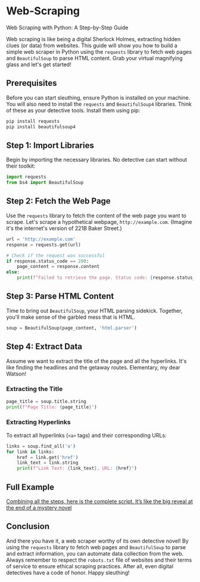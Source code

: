# Web-Scraping
Web Scraping with Python: A Step-by-Step Guide



Web scraping is like being a digital Sherlock Holmes, extracting hidden clues (or data) from websites. This guide will show you how to build a simple web scraper in Python using the `requests` library to fetch web pages and `BeautifulSoup` to parse HTML content. Grab your virtual magnifying glass and let's get started!

## Prerequisites

Before you can start sleuthing, ensure Python is installed on your machine. You will also need to install the `requests` and `BeautifulSoup4` libraries. Think of these as your detective tools. Install them using pip:

```bash
pip install requests
pip install beautifulsoup4
```

## Step 1: Import Libraries

Begin by importing the necessary libraries. No detective can start without their toolkit:

```python
import requests
from bs4 import BeautifulSoup
```

## Step 2: Fetch the Web Page

Use the `requests` library to fetch the content of the web page you want to scrape. Let's scrape a hypothetical webpage, `http://example.com`. (Imagine it's the internet's version of 221B Baker Street.)

```python
url = 'http://example.com'
response = requests.get(url)

# Check if the request was successful
if response.status_code == 200:
    page_content = response.content
else:
    print(f"Failed to retrieve the page. Status code: {response.status_code}")
```

## Step 3: Parse HTML Content

Time to bring out `BeautifulSoup`, your HTML parsing sidekick. Together, you'll make sense of the garbled mess that is HTML.

```python
soup = BeautifulSoup(page_content, 'html.parser')
```

## Step 4: Extract Data

Assume we want to extract the title of the page and all the hyperlinks. It's like finding the headlines and the getaway routes. Elementary, my dear Watson!

### Extracting the Title

```python
page_title = soup.title.string
print(f"Page Title: {page_title}")
```

### Extracting Hyperlinks

To extract all hyperlinks (`<a>` tags) and their corresponding URLs:

```python
links = soup.find_all('a')
for link in links:
    href = link.get('href')
    link_text = link.string
    print(f"Link Text: {link_text}, URL: {href}")
```

## Full Example

[Combining all the steps, here is the complete script. It’s like the big reveal at the end of a mystery novel](https://github.com/emmanuelj-unit/Web-Scraping/blob/main/001%20webscraping.py)

## Conclusion

And there you have it, a web scraper worthy of its own detective novel! By using the `requests` library to fetch web pages and `BeautifulSoup` to parse and extract information, you can automate data collection from the web. Always remember to respect the `robots.txt` file of websites and their terms of service to ensure ethical scraping practices. After all, even digital detectives have a code of honor. Happy sleuthing!

